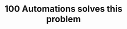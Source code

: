 ---
title: 100 Automations solves this problem
image: assets/images/memes/100Automations-solves-this-problem.png
---